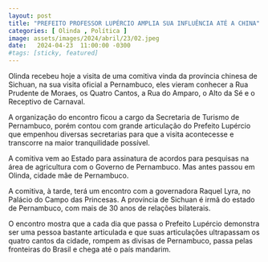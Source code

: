 ```yaml
---
layout: post
title: "PREFEITO PROFESSOR LUPÉRCIO AMPLIA SUA INFLUÊNCIA ATÉ A CHINA"
categories: [ Olinda , Política ]
image: assets/images/2024/abril/23/02.jpeg
date:   2024-04-23  11:00:00 -0300
#tags: [sticky, featured]
---
```

Olinda recebeu hoje a visita de uma comitiva vinda da província chinesa de Sichuan, na sua visita oficial a Pernambuco, eles vieram conhecer a Rua Prudente de Moraes, os Quatro Cantos, a Rua do Amparo, o Alto da Sé e o Receptivo de Carnaval.

A organização do encontro ficou a cargo da Secretaria de Turismo de Pernambuco, porém contou com grande articulação do Prefeito Lupércio que empenhou diversas secretarias para que a visita acontecesse e transcorre na maior tranquilidade possível.

A comitiva vem ao Estado para assinatura de acordos para pesquisas na área de agricultura com o Governo de Pernambuco. Mas antes passou em Olinda, cidade mãe de Pernambuco. 

A comitiva, à tarde, terá um encontro com a governadora Raquel Lyra, no Palácio do Campo das Princesas. A província de Sichuan é irmã do estado de Pernambuco, com mais de 30 anos de relações bilaterais.

O encontro mostra que a cada dia que passa o Prefeito Lupércio demonstra ser uma pessoa bastante articulada e que suas articulações ultrapassam os quatro cantos da cidade, rompem as divisas de Pernambuco, passa pelas fronteiras do Brasil e chega até o país mandarim.